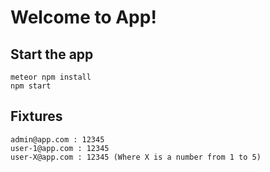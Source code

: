 Welcome to App!
====

Start the app
---

```
meteor npm install
npm start
```


Fixtures
---

```
admin@app.com : 12345
user-1@app.com : 12345
user-X@app.com : 12345 (Where X is a number from 1 to 5)
```
